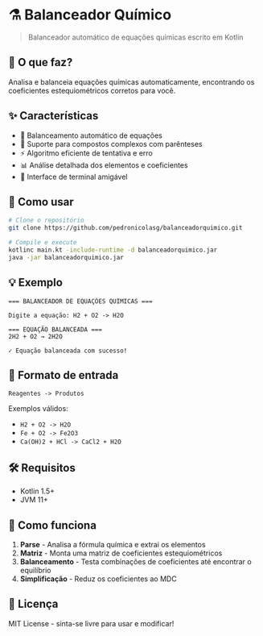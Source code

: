 # ⚗️ Balanceador Químico

> Balanceador automático de equações químicas escrito em Kotlin

## 🎯 O que faz?

Analisa e balanceia equações químicas automaticamente, encontrando os coeficientes estequiométricos corretos para você.

## ✨ Características

- 🔢 Balanceamento automático de equações
- 🧪 Suporte para compostos complexos com parênteses
- ⚡ Algoritmo eficiente de tentativa e erro
- 📊 Análise detalhada dos elementos e coeficientes
- 🎨 Interface de terminal amigável

## 🚀 Como usar

```bash
# Clone o repositório
git clone https://github.com/pedronicolasg/balanceadorquimico.git

# Compile e execute
kotlinc main.kt -include-runtime -d balanceadorquimico.jar
java -jar balanceadorquimico.jar
```

## 💡 Exemplo

```
=== BALANCEADOR DE EQUAÇÕES QUÍMICAS ===

Digite a equação: H2 + O2 -> H2O

=== EQUAÇÃO BALANCEADA ===
2H2 + O2 → 2H2O

✓ Equação balanceada com sucesso!
```

## 📝 Formato de entrada

```
Reagentes -> Produtos
```

Exemplos válidos:
- `H2 + O2 -> H2O`
- `Fe + O2 -> Fe2O3`
- `Ca(OH)2 + HCl -> CaCl2 + H2O`

## 🛠️ Requisitos

- Kotlin 1.5+
- JVM 11+

## 📖 Como funciona

1. **Parse** - Analisa a fórmula química e extrai os elementos
2. **Matriz** - Monta uma matriz de coeficientes estequiométricos
3. **Balanceamento** - Testa combinações de coeficientes até encontrar o equilíbrio
4. **Simplificação** - Reduz os coeficientes ao MDC

## 📄 Licença

MIT License - sinta-se livre para usar e modificar!